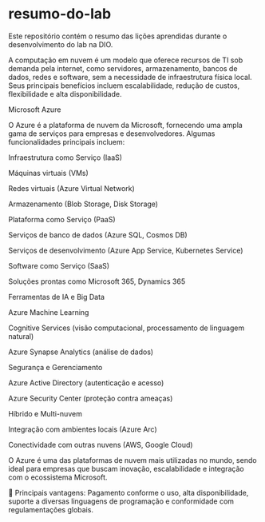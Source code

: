# resumo-do-lab
Este repositório contém o resumo das lições aprendidas durante o desenvolvimento do lab na DIO.

A computação em nuvem é um modelo que oferece recursos de TI sob demanda pela internet, como servidores, armazenamento, bancos de dados, redes e software, sem a necessidade de infraestrutura física local. Seus principais benefícios incluem escalabilidade, redução de custos, flexibilidade e alta disponibilidade.

Microsoft Azure

O Azure é a plataforma de nuvem da Microsoft, fornecendo uma ampla gama de serviços para empresas e desenvolvedores. Algumas funcionalidades principais incluem:

Infraestrutura como Serviço (IaaS)

Máquinas virtuais (VMs)

Redes virtuais (Azure Virtual Network)

Armazenamento (Blob Storage, Disk Storage)

Plataforma como Serviço (PaaS)

Serviços de banco de dados (Azure SQL, Cosmos DB)

Serviços de desenvolvimento (Azure App Service, Kubernetes Service)

Software como Serviço (SaaS)

Soluções prontas como Microsoft 365, Dynamics 365

Ferramentas de IA e Big Data

Azure Machine Learning

Cognitive Services (visão computacional, processamento de linguagem natural)

Azure Synapse Analytics (análise de dados)

Segurança e Gerenciamento

Azure Active Directory (autenticação e acesso)

Azure Security Center (proteção contra ameaças)

Híbrido e Multi-nuvem

Integração com ambientes locais (Azure Arc)

Conectividade com outras nuvens (AWS, Google Cloud)

O Azure é uma das plataformas de nuvem mais utilizadas no mundo, sendo ideal para empresas que buscam inovação, escalabilidade e integração com o ecossistema Microsoft.

🔹 Principais vantagens: Pagamento conforme o uso, alta disponibilidade, suporte a diversas linguagens de programação e conformidade com regulamentações globais.
